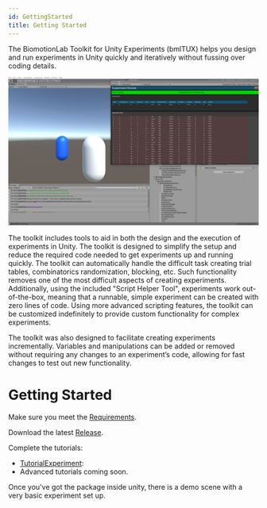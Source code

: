 ```yaml
---
id: GettingStarted
title: Getting Started
---
```


The BiomotionLab Toolkit for Unity Experiments (bmlTUX) helps you design and run experiments in Unity quickly and iteratively without fussing over coding details. 

![Screenshot](assets/Misc/BMLTUX%20header.PNG)

The toolkit includes tools to aid in both the design and the execution of experiments in Unity. The toolkit is designed to simplify the setup and reduce the required code needed to get experiments up and running quickly. The toolkit can automatically handle the difficult task creating trial tables, combinatorics randomization, blocking, etc. Such functionality removes one of the most difficult aspects of creating experiments. Additionally, using the included "Script Helper Tool", experiments work out-of-the-box, meaning that a runnable, simple experiment can be created with zero lines of code. Using more advanced scripting features, the toolkit can be customized indefinitely to provide custom functionality for complex experiments. 

The toolkit was also designed to facilitate creating experiments incrementally. Variables and manipulations can be added or removed without requiring any changes to an experiment’s code, allowing for fast changes to test out new functionality. 

# Getting Started

Make sure you meet the [Requirements](Requirements.md).

Download the latest [Release](https://github.com/BioMotionLab/ExperimentalFramework/releases).

Complete the tutorials:
* [TutorialExperiment](TutorialExperiment):
* Advanced tutorials coming soon.

Once you've got the package inside unity, there is a demo scene with a very basic experiment set up.


